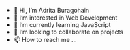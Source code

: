 - 👋 Hi, I’m Adrita Buragohain
- 👀 I’m interested in Web Development
- 🌱 I’m currently learning JavaScript
- 💞️ I’m looking to collaborate on projects
- 📫 How to reach me ...

<!---
Adrita2002/Adrita2002 is a ✨ special ✨ repository because its `README.md` (this file) appears on your GitHub profile.
You can click the Preview link to take a look at your changes.
--->
